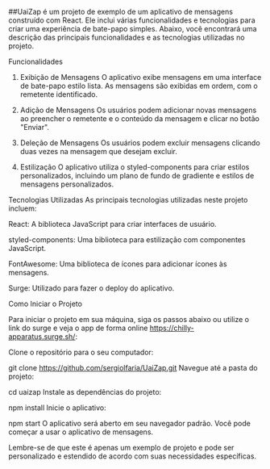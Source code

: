 ##UaiZap
 é um projeto de exemplo de um aplicativo de mensagens construído com React. Ele inclui várias funcionalidades e tecnologias para criar uma experiência de bate-papo simples. Abaixo, você encontrará uma descrição das principais funcionalidades e as tecnologias utilizadas no projeto.

Funcionalidades
1. Exibição de Mensagens
O aplicativo exibe mensagens em uma interface de bate-papo estilo lista. As mensagens são exibidas em ordem, com o remetente identificado.

2. Adição de Mensagens
Os usuários podem adicionar novas mensagens ao preencher o remetente e o conteúdo da mensagem e clicar no botão "Enviar".

3. Deleção de Mensagens
Os usuários podem excluir mensagens clicando duas vezes na mensagem que desejam excluir.

4. Estilização
O aplicativo utiliza o styled-components para criar estilos personalizados, incluindo um plano de fundo de gradiente e estilos de mensagens personalizados.

Tecnologias Utilizadas
As principais tecnologias utilizadas neste projeto incluem:

React: A biblioteca JavaScript para criar interfaces de usuário.

styled-components: Uma biblioteca para estilização com componentes JavaScript.

FontAwesome: Uma biblioteca de ícones para adicionar ícones às mensagens.

Surge: Utilizado para fazer o deploy do aplicativo.

Como Iniciar o Projeto

Para iniciar o projeto em sua máquina, siga os passos abaixo ou utilize o link do surge e veja o app de forma online https://chilly-apparatus.surge.sh/:

Clone o repositório para o seu computador:

git clone https://github.com/sergiolfaria/UaiZap.git
Navegue até a pasta do projeto:

cd uaizap
Instale as dependências do projeto:

npm install
Inicie o aplicativo:

npm start
O aplicativo será aberto em seu navegador padrão. Você pode começar a usar o aplicativo de mensagens.

Lembre-se de que este é apenas um exemplo de projeto e pode ser personalizado e estendido de acordo com suas necessidades específicas.
